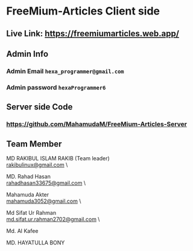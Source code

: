 # FreeMium-Articles Client side

## Live Link:  https://freemiumarticles.web.app/

## Admin Info

### Admin Email `hexa_programmer@gmail.com` 
### Admin password `hexaProgrammer6`



## Server side Code

### https://github.com/MahamudaM/FreeMium-Articles-Server

## Team Member
MD RAKIBUL ISLAM RAKIB (Team leader)  \
rakibulinux@gmail.com \

MD. Rahad Hasan\
rahadhasan33675@gmail.com \

Mahamuda Akter\
mahamuda3052@gmail.com \

Md Sifat Ur Rahman\
md.sifat.ur.rahman2702@gmail.com \

Md. Al Kafee

MD. HAYATULLA BONY
